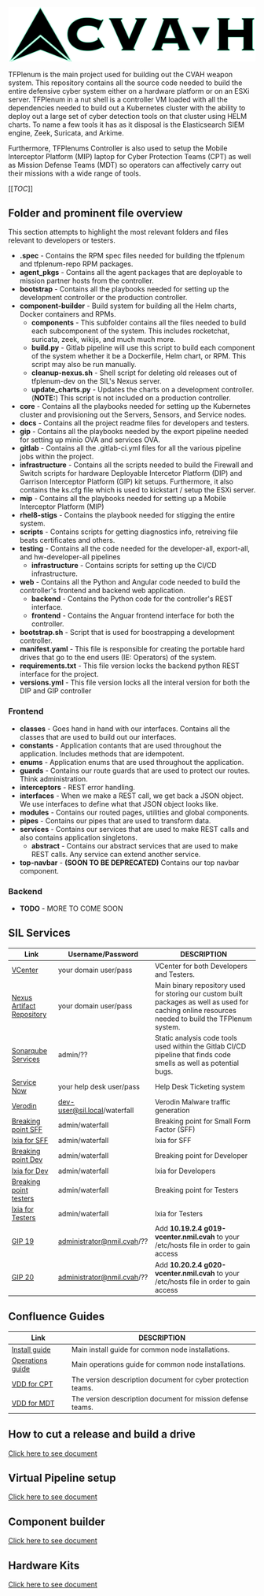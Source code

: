 ![alt text](web/frontend/src/assets/logo.png "TFPlenum Logo")

TFPlenum is the main project used for building out the CVAH weapon system.  This repository contains all the source code needed to build the entire defensive cyber system either on a hardware platform or on an ESXi server.  TFPlenum in a nut shell is a controller VM loaded with all the dependencies needed to build out a Kubernetes cluster with the ability to deploy out a large set of cyber detection tools on that cluster using HELM charts.  To name a few tools it has as it disposal is the Elasticsearch SIEM engine, Zeek, Suricata, and Arkime.

Furthermore, TFPlenums Controller is also used to setup the Mobile Interceptor Platform (MIP) laptop for Cyber Protection Teams (CPT) as well as Mission Defense Teams (MDT) so operators can affectively carry out their missions with a wide range of tools.

[[_TOC_]]


## Folder and prominent file overview

This section attempts to highlight the most relevant folders and files relevant to developers or testers.

- <strong>.spec</strong> - Contains the RPM spec files needed for building the tfplenum and tfplenum-repo RPM packages.
- <strong>agent_pkgs</strong> - Contains all the agent packages that are deployable to mission partner hosts from the controller.
- <strong>bootstrap</strong> - Contains all the playbooks needed for setting up the development controller or the production controller.
- <strong>component-builder</strong> - Build system for building all the Helm charts, Docker containers and RPMs.
  - <strong>components</strong> - This subfolder contains all the files needed to build each subcomponent of the system.  This includes rocketchat, suricata, zeek, wikijs, and much much more.
  - <strong>build.py</strong> - Gitlab pipeline will use this script to build each component of the system whether it be a Dockerfile, Helm chart, or RPM.  This script may also be run manually.
  - <strong>cleanup-nexus.sh</strong> - Shell script for deleting old releases out of tfplenum-dev on the SIL's Nexus server.
  - <strong>update_charts.py</strong> - Updates the charts on a development controller. (<strong>NOTE:</strong>) This script is not included on a production controller.
- <strong>core</strong> - Contains all the playbooks needed for setting up the Kubernetes cluster and provisioning out the Servers, Sensors, and Service nodes.
- <strong>docs</strong> - Contains all the project readme files for developers and testers.
- <strong>gip</strong> - Contains all the playbooks needed by the export pipeline needed for setting up minio OVA and services OVA.
- <strong>gitlab</strong> - Contains all the .gitlab-ci.yml files for all the various pipeline jobs within the project.
- <strong>infrastructure</strong> - Contains all the scripts needed to build the Firewall and Switch scripts for hardware Deployable Intercetor Platform (DIP) and Garrison Interceptor Platform (GIP) kit setups. Furthermore, it also contains the ks.cfg file which is used to kickstart / setup the ESXi server.
- <strong>mip</strong> - Contains all the playbooks needed for setting up a Mobile Interceptor Platform (MIP)
- <strong>rhel8-stigs</strong> - Contains the playbook needed for stigging the entire system.
- <strong>scripts</strong> - Contains scripts for getting diagnostics info, retreiving file beats certificates and others.
- <strong>testing</strong> - Contains all the code needed for the developer-all, export-all, and hw-developer-all pipelines
  - <strong>infrastructure</strong> - Contains scripts for setting up the CI/CD infrastructure.
- <strong>web</strong> - Contains all the Python and Angular code needed to build the controller's frontend and backend web application.
  - <strong>backend</strong> - Contains the Python code for the controller's REST interface.
  - <strong>frontend</strong> - Contains the Anguar frontend interface for both the controller.
- <strong>bootstrap.sh</strong> - Script that is used for boostrapping a development controller.
- <strong>manifest.yaml</strong> - This file is responsible for creating the portable hard drives that go to the end users (IE: Operators) of the system.
- <strong>requirements.txt</strong> - This file version locks the backend python REST interface for the project.
- <strong>versions.yml</strong> - This file version locks all the interal version for both the DIP and GIP controller


### Frontend

- <strong>classes</strong> - Goes hand in hand with our interfaces. Contains all the classes that are used to build out our interfaces.
- <strong>constants</strong> - Application contants that are used throughout the application. Includes methods that are idempotent.
- <strong>enums</strong> - Application enums that are used throughout the application.
- <strong>guards</strong> - Contains our route guards that are used to protect our routes. Think administration. 
- <strong>interceptors</strong> - REST error handling.
- <strong>interfaces</strong> - When we make a REST call, we get back a JSON object. We use interfaces to define what that JSON object looks like.
- <strong>modules</strong> - Contains our routed pages, utilities and global components.
- <strong>pipes</strong> - Contains our pipes that are used to transform data.
- <strong>services</strong> - Contains our services that are used to make REST calls and also contains application singletons.
    - <strong>abstract</strong> - Contains our abstract services that are used to make REST calls. Any service can extend another service.
- <strong>top-navbar</strong> - **(SOON TO BE DEPRECATED)** Contains our top navbar component.


### Backend

- <strong>TODO</strong> - MORE TO COME SOON



## SIL Services

| Link | Username/Password | DESCRIPTION |
| ---      | ---      | ---      |
| [VCenter](https://vcenter.sil.lab/) | your domain user/pass | VCenter for both Developers and Testers. |
| [Nexus Artifact Repository](https://nexus.sil.lab/) | your domain user/pass | Main binary repository used for storing our custom built packages as well as used for caching online resources needed to build the TFPlenum system. |
| [Sonarqube Services](http://sonar.sil.lab:9000/) | admin/?? | Static analysis code tools used within the Gitlab CI/CD pipeline that finds code smells as well as potential bugs. |
| [Service Now](https://afdco.servicenowservices.com/sp) | your help desk user/pass | Help Desk Ticketing system |
| [Verodin](https://10.30.206.200) | dev-user@sil.local/waterfall | Verodin Malware traffic generation |
| [Breaking point SFF](https://10.10.103.33/bps/login) | admin/waterfall | Breaking point for Small Form Factor (SFF) |
| [Ixia for SFF](https://10.10.103.212/ixiaNtoLicense.jsp) | admin/waterfall | Ixia for SFF |
| [Breaking point Dev](http://10.10.103.29/) | admin/waterfall | Breaking point for Developer |
| [Ixia for Dev](https://10.10.103.211/ixiaNtoLicense.jsp) | admin/waterfall  | Ixia for Developers |
| [Breaking point testers](http://10.10.103.31/) | admin/waterfall | Breaking point for Testers |
| [Ixia for Testers](https://10.10.103.210/ixiaNtoLicense.jsp) | admin/waterfall | Ixia for Testers |
| [GIP 19](https://g019-vcenter.nmil.cvah) | administrator@nmil.cvah/?? | Add <strong>10.19.2.4 g019-vcenter.nmil.cvah</strong> to your /etc/hosts file in order to gain access |
| [GIP 20](https://g020-vcenter.nmil.cvah) | administrator@nmil.cvah/?? | Add <strong>10.20.2.4 g020-vcenter.nmil.cvah</strong> to your /etc/hosts file in order to gain access |


## Confluence Guides

| Link | DESCRIPTION |
| ---      | ---      |
| [Install guide](https://confluence.levelup.cce.af.mil/display/THISISCVAH/v3.7+R440+Common+Node+Deployable+Interceptor+Platform+%28DIP%29+Installation+Guide) | Main install guide for common node installations. |
| [Operations guide](https://confluence.levelup.cce.af.mil/display/THISISCVAH/v3.7+Deployable+Interceptor+Platform+%28DIP%29+Operations+Guide) | Main operations guide for common node installations. |
| [VDD for CPT](https://confluence.levelup.cce.af.mil/display/THISISCVAH/v3.7+Cyber+Protection+Team+%28CPT%29+VDD) | The version description document for cyber protection teams. |
| [VDD for MDT](https://confluence.levelup.cce.af.mil/display/THISISCVAH/v3.7+Mission+Defense+Team+%28MDT%29+VDD) | The version description document for mission defense teams. |

## How to cut a release and build a drive
[Click here to see document](docs/build_drive_procedures.md)

## Virtual Pipeline setup
[Click here to see document](docs/virtual_pipeline_setup.md)

## Component builder
[Click here to see document](docs/component_builder.md)

## Hardware Kits
[Click here to see document](docs/hardware_kits.md)
